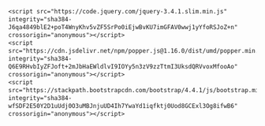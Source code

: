 <html><head>
<!-- Google Tag Manager -->
<script type="text/javascript" async="" src="https://www.google-analytics.com/analytics.js"></script><script async="" src="https://www.googletagmanager.com/gtm.js?id=GTM-MR8389Q"></script><script>(function(w,d,s,l,i){w[l]=w[l]||[];w[l].push({'gtm.start':
new Date().getTime(),event:'gtm.js'});var f=d.getElementsByTagName(s)[0],
j=d.createElement(s),dl=l!='dataLayer'?'&l='+l:'';j.async=true;j.src=
'https://www.googletagmanager.com/gtm.js?id='+i+dl;f.parentNode.insertBefore(j,f);
})(window,document,'script','dataLayer','GTM-MR8389Q');</script>
<!-- End Google Tag Manager -->
	<meta charset="utf-8">
	<meta name="viewport" content="width=device-width, initial-scale=1">
	<title>Viva Sem Celulite</title>
	<link rel="stylesheet" href="https://stackpath.bootstrapcdn.com/bootstrap/4.4.1/css/bootstrap.min.css" integrity="sha384-Vkoo8x4CGsO3+Hhxv8T/Q5PaXtkKtu6ug5TOeNV6gBiFeWPGFN9MuhOf23Q9Ifjh" crossorigin="anonymous">
	<link rel="stylesheet" type="text/css" href="css\index.css">
</head>
<body>
	<!-- Google Tag Manager (noscript) -->
<noscript><iframe src="https://www.googletagmanager.com/ns.html?id=GTM-MR8389Q"
height="0" width="0" style="display:none;visibility:hidden"></iframe></noscript>
<!-- End Google Tag Manager (noscript) -->
<style type="text/css">
	.embed-responsive-1by1::before{padding-top:50% !important}
	.embed-responsive-item{padding-top:20px;padding-bottom:20px}
</style>
<script type="text/javascript">
			var back_redirect_back_link = 'https://vivasemcelulite.com/comentario/';

			history.pushState({},"",location.href);
		    history.pushState({},"",location.href);

		    window.onpopstate = function(){
		        setTimeout(function () {
		        	location.href = back_redirect_back_link;
		        },1);
		    };
		</script>

<script type="text/javascript">
var query = location.search.slice(1);

     $(document).ready(function () {
        $('.custom-url').attr('href', "https://go.perfectpay.com.br/PPU38CK51AG?split=12&src=" + query);
});


<div class="mx-auto" style="width:fit-content;">

	<div style="background-image: url('../imagens/fundo.jpg');background-position: center;">
		<div class="d-flex justify-content-center">
			<img src="imagens\logo.png" class="img-fluid " alt="Responsive image">
		</div>

		<div class="embed-responsive embed-responsive-1by1 mx-auto" style="
    max-width: 1100px;
">
			<iframe class="embed-responsive-item" src="https://player.vimeo.com/video/401086317" allowfullscreen="">
			</iframe>
		</div>
		<p class="text-center " style="color: rgb(230, 21, 87)">O vídeo pode demorar alguns segundos para carregar,<span style="font-weight: bold;"> aperte o play</span> e ajuste o volume!</p>
		<div class="d-flex justify-content-center mt-5">
		<a href="https://go.perfectpay.com.br/PPU38CK51AG"><button type="button" class="bot btn mx-auto btn-warning custom-url up">COMPRAR AGORA</button></a>	
	</div>
	<p class="text-center">Por apenas<span style="font-weight: bold"> 12X de R$16,77</span> ou R$167 à vista</p>
	<div class="container mx-auto mt-5" style="width:fit-content">
		<img src="imagens\seguro.png" class="img-fluid" alt="Responsive image">	
	</div>
	</div>

	
		
	



	<div class="row container  mx-auto mt-5 p-3">
		<div class="col-sm-6  mx-auto  mt-5" style="width:fit-content">
			<h1 style="color: rgb(230, 21, 87)" class="font-weight-bold text-center up">GUIA COMPLETO PASSO A PASSO!</h1>

			<p class="text-justify lead " style="font-size: 1.7em">
				Esse guia foi criado especialmente para <span style="font-weight: bold;">você</span> com muita dedicação e carinho. 
				Esse método foi criado para a mulher que valoriza o seu corpo e quer se sentir bem.
				Explicamos todo o método de forma <span style="font-weight: bold;">simples</span> e objetiva, passo-a-passo, para que qualquer pessoa <span style="font-weight: bold;">comum</span> possa entender.
			</p>

			<div class="d-flex justify-content-center">
				<a href="https://go.perfectpay.com.br/PPU38CK51AG"><button type="button" class=" bot btn btn-warning up">FAZER PEDIDO</button></a>
			</div>
				<p class="text-center">Por apenas <span style="font-weight: bold;">12x de R$16,77</span> ou R$167 à vista</p>
		</div>
		<div class="col-sm-6  ">
			<img src="imagens\voce-sem-celulite-livro.png" class="img-fluid" alt="Responsive image">
			<p class="text-center">Imagem meramente ilustrativa*</p>	
		</div>
	</div>


	<h1 class="font-weight-bold mt-5 text-center" style="color: rgb(230, 21, 87)">
		Veja depoimentos reais de nossas alunas
	</h1>
	
	
	<div class="row no-gutters">
 		 <div class="col-sm-6"><div class="embed-responsive embed-responsive-1by1">
			<iframe class="embed-responsive-item" src="https://player.vimeo.com/video/401092181" allowfullscreen=""></iframe>
		</div>
	</div>

  	<div class="col-sm-6">
  		<div class="embed-responsive embed-responsive-1by1">
			<iframe class="embed-responsive-item" src="https://player.vimeo.com/video/401094000" allowfullscreen=""></iframe>
		</div>
	</div>

	


	<div>
		<div style="background-image: url('../imagens/fundo-2.jpg');color: white;background-attachment: fixed;background-size: cover;width: 100vw;">
		<div class="d-flex justify-content-center my-5">
			<img src="imagens\garantia-30-dias.png" class="img-fluid" alt="Responsive image">	
		</div>

		<h1 class="up display-5 mt-5 mx-auto text-center">GARANTIA INCONDICIONAL</h1>


		<p class="text-center w-75 lead font-weight-bold mx-auto my-5 " style="font-size:2rem">
			Se você não ficar satisfeita por qualquer motivo devolvemos 100% do seu dinheiro, sem perguntas.
		</p>

		<div class="d-flex justify-content-center mt-5">
			<a href="https://go.perfectpay.com.br/PPU38CK51AG"><button type="button" class="bot btn btn-warning up">ME INSCREVER AGORA</button></a>
		</div>

		<p class="font-weight-bold text-center my-3">Por apenas<span> 12X de R$16,77</span> ou R$167 à vista</p>
		
	</div>
	<div>
			<h1 class="display-4 mx-auto text-center my-5 up" style="font-weight: bold;color: rgb(230, 21, 87) ">DÚVIDAS FREQUENTES</h1>
		</div>
	</div>
	

	

	<div class="container mx-auto p-3" style="width:fit-content">

		<h4 style="color: rgb(230, 21, 87)" class="font-weight-bold  mt-5">1 - O guia vai funcionar para mim?</h4>
		
		<p class="mt-5">
			Sim! O guia Você Sem Celulite é cientificamente comprovado e testado por milhares de mulheres em todo o Brasil. Você vai ter resultados satisfatórios se seguir o passo a passo corretamente, independente da sua idade, peso, altura ou genética.
		</p>
		<p>
			O guia foi criado em formato passo a passo para facilitar o seu entendimento. Nele, abordamos três metodologias, que juntas, potencializam o combate à celulite: alimentos, cremes e massagens. Tudo natural, caseiro e baratinho!
		</p>

			
		<h4 class="font-weight-bold  mt-5" style="color: rgb(230, 21, 87)">
			2 - Em quanto tempo eu terei resultados com o guia?
		</h4>
				
		<p class="mt-5">
			Os resultados* são visíveis logo nos primeiros sete dias. Porém, recomendamos que siga o guia completo de 21 dias para alcançar resultados mais satisfatórios e duradouros. O guia é rápido e prático, você só precisa de 15 minutos ao dia. 
		</p>
		<p>
			Além disso, criamos três bônus complementares muito especiais para você: 
		</p>
		<p>
			O primeiro bônus contém dicas para eliminar as estrias vermelhas e brancas (seja de gravidez ou não).
		</p>
		<p>
			O segundo bônus contém receitas caseiras para acabar com o inchaço do corpo, especialmente da região abdominal, das pernas e do bumbum.
		</p>
		<p>
			O terceiro bônus contém segredos e cuidados para deixar a pele do rosto sempre linda, saudável e jovial.
			*Os resultados podem variar de pessoa para pessoa.
		</p>

		<h4 style="color: rgb(230, 21, 87)" class="font-weight-bold  mt-5">
			3 - Tenho medo de comprar pela internet... Esse site é confiável?
		</h4>
					
		<p class="mt-5">
			O site oficial do guia Você Sem Celulite (www.vivasemcelulite.com) possui o selo de segurança SSL com Criptografia de 128 Bits para garantir a proteção e o sigilo dos seus dados pessoais. 
		</p>
		<p>
			Para você ter uma ideia, o nosso sistema de blindagem de dados é o mesmo utilizado em sites de banco, por exemplo. Além disso, utilizamos a PerfectPay como a nossa plataforma de pagamento, hoje, conhecida com uma das melhores plataformas de compras online do Brasil. Fique tranquila, a sua compra é 100% segura!
		</p>
				
				
		<h4 style="color: rgb(230, 21, 87)" class="font-weight-bold  mt-5">
			4 - Fiz uma compra, paguei e não recebi a confirmação do meu pagamento. O que devo fazer?
		</h4>
						
		<p class="mt-5">
			Isso pode acontecer caso a sua compra tenha sido realizada via boleto bancário.
		</p>
		<p>
			O banco leva em média 72h para confirmar o seu pagamento, por isso, mesmo que você tenha pagado o seu boleto, você vai receber a confirmação via e-mail algumas horas depois.
		</p>
		<p>
			Se você quiser que a gente acelere as coisas, envie o comprovante de pagamento do seu boleto para o e-mail contato@vivasemcelulite.com.
		</p> 
		<p>
			Dessa forma, conseguimos liberar o guia completo para você em apenas alguns minutos. Oba!!!
		</p>
									
		<h4 style="color: rgb(230, 21, 87)" class="font-weight-bold  mt-5">
			5 - Como posso entrar em contato com vocês?
		</h4>
							
		<p class="mt-5">
			O guia Você Sem Celulite conta com uma equipe de profissionais altamente especializados para te ajudar em qualquer situação. Está com alguma dúvida? Gostaria de fazer um elogio ou até mesmo uma crítica?
		</p>
		<p>
			Entre em contato com a gente através do e-mail contato@vivasemcelulite.com. Nosso horário de atendimento é de segunda à sexta, das 9h às 18h, e será um prazer conversar com você! 
		</p>
		<p>
			Temos o compromisso de te passar informações simples e acessíveis em todos os nossos meio de comunicação antes, durante e depois da sua compra.
		</p> 
					
							
		<h4 style="color: rgb(230, 21, 87)" class="font-weight-bold  mt-5">
			6 - Quais são as formas de pagamento?
		</h4>
								
		<p class="mt-5">
			Aceitamos cartão de crédito das bandeiras: Visa, Mastercard, American Express, Dinners Club, Elo e Hipercard. Você também pode parcelar em até 12x com uma pequena taxa de 2,99% ao mês. Vale a pena, né?!
		</p>
		<p>
			Ah, também aceitamos boleto bancário para pagamento à vista. Você pode pagar o seu boleto via internet banking, em agências bancárias ou casas lotéricas. Ou seja, tem muitas formas!  
		</p>
		<p>
			É só você escolher a melhor opção para você!
		</p> 
													
		<h4 class="font-weight-bold  mt-5" style="color: rgb(230, 21, 87)">
			7 - Tenho alguma garantia?
		</h4>
								
		<p class="mt-5">
			Nosso principal objetivo é garantir a sua satisfação. Pensando nisso, estamos te presenteando com uma garantia incondicional de 30 dias. Se, por algum motivo, você não ficar satisfeita com a sua compra, nós devolvemos todo o seu dinheiro. Sim, o risco é inteiramente nosso! 
		</p>
		<p>
			Basta nos enviar um e-mail em até 30 dias corridos após a data da sua compra que reembolsamos o valor total investido imediatamente, sem perguntas ou questionamentos. 
		</p>
	</div>
	
	<div class="modal fade" id="termos" tabindex="-1" role="dialog" aria-labelledby="exampleModalLongTitle" aria-hidden="true">
	  <div class="modal-dialog" role="document">
	    <div class="modal-content">
	      <div class="modal-header">
	        <h5 class="modal-title" id="termos">Termos de Uso</h5>
	        <button type="button" class="close" data-dismiss="modal" aria-label="Close">
	          <span aria-hidden="true">×</span>
	        </button>
	      </div>
	      	<div class="modal-body">
				<p> TERMOS DE USO</p>

				<p>TERMOS DE USO E SERVIÇO</p>

			

				<p>
					AO ACESSAR ESTE SITE, VOCÊ ATESTA SEU CONHECIMENTO E CONCORDÂNCIA COM ESTES TERMOS DE USO. ESTES TERMOS DE USO PODEM SER ALTERADOS A QUALQUER TEMPO E SEM AVISO. A UTILIZAÇÃO DESTE SITE APÓS TAIS ALTERAÇÕES ENTRAREM EM VIGOR CONSTITUI SEU CONHECIMENTO E ACEITAÇÃO DAS MUDANÇAS. POR FAVOR, CONSULTE OS TERMOS DE USO ANTES DE CADA USO PARA AVERIGUAR MODIFICAÇÕES.
				</p>

				<p>
					Devolução/Reembolso
				</p>
				´<p>
					O cliente poderá solicitar o reembolso total dos valores pagos no prazo de 7 dias úteis conforme determina o artigo 49 do código de defesa do consumidor. Para receber o reembolso basta enviar um email para contato@vivasemcelulite.com informando qual foi o produto comprado e solicitando o reembolso.
				</p>

				<p>
					Acesso ao site
				</p>
				<p>
				Para acessar a este site ou alguns dos recursos que ele oferece, pode ser requerido que você forneça alguns detalhes para inscrição ou outras informações. É uma condição de uso deste site que toda a informação que você forneça seja correta, atualizada e completa. Se a Empresa acreditar que a informação fornecida não é correta, atualizada ou completa, temos o direito de recusar o seu acesso a este site ou qualquer um de seus serviços e também de cancelar ou suspender seu acesso a qualquer momento sem notificação prévia.
				</p>

				<p>
				Restrições de uso
				</p>
				<p>
				Você pode utilizar este site para propósitos expressamente permitidos por este site. Você não pode utilizá-lo em qualquer outro objetivo, incluindo propósitos comerciais, sem o consentimento prévio expresso e escrito da nossa Empresa. Por exemplo, você não pode (e tampouco pode autorizar a terceiros) a (i) associar a marca da nossa Empresa a nenhuma outra, ou (ii) fazer um frame deste site em outro ou (iii) fazer um hyperlink para este site sem a autorização expressa prévia e escrita de um representante da nossa Empresa. Para efeitos desses Termos de Uso, “associar a marca da nossa Empresa” significa expor nome, logo, marca comercial ou outros meios de atribuição ou identificação em fonte de maneira que dê ao usuário a impressão de que tal fonte tem o direito de expor, publicar ou distribuir este site ou o conteúdo disponibilizado por ele. Você concorda em cooperar com a Empresa para cessar qualquer associação, frame ou hyperlink não autorizados.
				</p>

				<p>
				Propriedade da Informação
				</p>
				<p>
				O material e conteúdo (referido nesse documento como “conteúdo”) acessíveis neste site e qualquer outro website de propriedade, licenciado ou controlado pela nossa Empresa pertence à Empresa ou da fonte que forneceu o conteúdo à nossa Empresa, e nossa Empresa ou a fonte em questão detém todo o direito, título e proveito no Conteúdo. Da mesma forma, o conteúdo não pode ser copiado, distribuído, republicado, carregado, postado ou transmitido por qualquer meio sem o consentimento prévio escrito de nossa Empresa, ou ao menos que esteja autorizado de forma escrita no nosso site, exceto quando você imprime uma cópia para seu uso pessoal somente. Ao fazer isso, você não pode remover, alterar ou causar remoção ou alteração em qualquer copyright, marca comercial, nome comercial, marca de serviço ou qualquer outro aviso de propriedade no Conteúdo. Modificação ou uso do Conteúdo em qualquer outra forma que não as expressamente descritas nestes Termos de Uso viola os direitos de propriedade intelectual de nossa Empresa. Nem autoria nem a propriedade intelectual são transferidas para você ao acessar este site.
				</p>

				<p>
				Hyperlinks
				</p>
				<p>
				Este site pode conter links para outros websites que não são mantidos ou mesmo relacionados à nossa Empresa. Hyperlinks para tais sites são providos como um serviço para usuários e não são afiliados a este site ou à nossa Empresa. Nossa Empresa não revisa todos ou mesmo nenhum desses sites e não é responsável pelo conteúdo deles. O usuário assume o risco ao acessar esses hyperlinks e nossa Empresa não faz nenhuma representação ou dá garantias sobre a plenitude ou precisão dos hyperlinks e os sites ao quais eles direcionam. Finalmente, a conclusão de qualquer hyperlink para um site de terceiro não necessariamente implica endosso da nossa Empresa a este site.
				</p>

				<p>
				Envios
				</p>
				<p>
				Por este termo você garante à nossa Empresa o direito e licença royalty-free, perpétuo, irrevocável, global não exclusivo de usar, reproduzir, modificar, adaptar, publicar, traduzir, criar trabalhos derivados, distribuir, representar e expor todo o conteúdo, observações, sugestões, idéias, desenhos ou outras informações comunicadas à nossa Empresa por este site (juntos, denominados agora como “Envios”), e incorporar qualquer Envio em outros trabalhos em qualquer formato, mídia ou tecnologia conhecida hoje ou ainda a ser desenvolvida. Nossa Empresa não será obrigada a tratar nenhum Envio como confidencial e pode usar qualquer Envio em seu negócio (incluindo e não se limitando a produtos ou propaganda) sem ser imputada nenhuma responsabilidade por royalties ou qualquer outra consideração de qualquer tipo e como resultado não fica responsável por qualquer similaridade que possa aparecer em operações futuras da Empresa.
				</p>
				<p>
				Nossa Empresa tratará qualquer informação pessoal que você submeter por esse site de acordo com as Políticas de Privacidade do site.
				</p>

				<p>
				Aviso Legal
				</p>
				<p>
				Você entende que nossa Empresa não pode e não garante que arquivos disponíveis para download da Internet estejam livres de vírus, worms, cavalos de Tróia ou outro código que possa manifestar propriedades contaminadoras ou destrutivas. Você é responsável por implementar procedimentos e checkpoints suficientes para satisfazer seus requisitos de segurança e por manter meios externos a este site para reconstrução de qualquer dado perdido. Nossa Empresa não assume nenhuma responsabilidade ou risco pelo uso da Internet.
				</p>

				<p>
				O Conteúdo não é necessariamente completo e atualizado e não deve ser usado para substituir quaisquer relatórios, declarações ou avisos dados pela Empresa. Investidores, colaboradores e outros devem usar o Conteúdo da mesma maneira que qualquer outro ambiente educacional e não deve confiar somente no Conteúdo em detrimento de seu próprio julgamento profissional. A informação obtida ao usar este site não é completa e não cobre todas as questões, tópicos ou fatos que possam ser relevantes para seus objetivos.
				</p>

				<p>
				O USO DESTE SITE É DE SUA TOTAL RESPONSABILIDADE. O CONTEÚDO É OFERECIDO COMO ESTÁ E SEM GARANTIAS DE QUALQUER TIPO, EXPRESSAS OU IMPLÍCITAS. NOSSA EMPRESA NÃO GARANTE QUE AS FUNÇÕES OU CONTEÚDO PRESENTE NESTE SITE SERÁ CONTÍNUO, LIVRE DE ERROS, QUE FALHAS SERÃO CORRIGIDAS OU QUE ESTE SITE E O SERVIDOR QUE O TORNA DISPONÍVEL ESTÃO LIVRES DE VÍRUS OU OUTROS COMPONENTES DESTRUTIVOS. NOSSA EMPRESA NÃO GARANTE OU FAZ QUALQUER REPRESENTAÇÃO RELACIONADA AO USO OU RESULTADOS DO USO DO CONTEÚDO EM TERMOS DE PRECISÃO, CONFIABILIDADE OU OUTROS. O CONTEÚDO PODE INCLUIR IMPRECISÕES TÉCNICAS OU ERROS TIPOGRÁFICOS E A EMPRESA PODE FAZER MUDANÇAS OU MELHORIAS A QUALQUER MOMENTO. VOCÊ, E NÃO A NOSSA EMPRESA, ASSUME O CUSTO DE QUALQUER SERVIÇO, REPARO OU CORREÇÃO NECESSÁRIOS NO CASO DE QUALQUER PERDA OU DANO CONSEQUENTE DO USO DESTE SITE OU SEU CONTEÚDO. NOSSA EMPRESA NÃO OFERECE GARANTIA QUE O USO DESTE CONTEÚDO NÃO INFRIGIRÁ O DIREITO DE OUTRO E NÃO ASSUME QUALQUER RESPONSABILIDADE POR ERROS OU OMISSÕES EM TAL CONTEÚDO.
				</p>

				<p>
				Toda informação neste site seja de natureza histórica ou prospectiva é válida somente para a data que foi publicada no site e a Empresa não se compromete com nenhuma obrigação de atualizar tal informação depois que é publicada ou remover tal informação deste site caso ela não seja (mais) precisa ou completa.
				</p>
				<p>
				Limitação de responsabilidade
				</p>

				<p>
				A EMPRESA, SUAS FILIAIS, AFILIADOS, LICENCIANTES, PROVEDORES DE SERVIÇO, PROVEDORES DE CONTEÚDO, EMPREGADOS, AGENTES, ADMINISTRADORES E DIRETORES NÃO SERÃO RESPONSÁVEIS POR QUALQUER DANO EVENTUAL, DIRETO, INDIRETO, PUNITIVO, REAL, CONSEQUENTE, ESPECIAL, EXEMPLAR OU DE QUALQUER OUTRO TIPO, INCLUINDO PERDA DE RECEITA OU RENDA, DOR E SOFRIMENTO, ESTRESSE EMOCIONAL OU SIMILARES MESMO QUE A EMPRESA TENHA ACONSELHADO SOBRE A POSSIBILIDADE DE TAIS DANOS. DE NENHUMA FORMA A RESPONSABILIDADE COLETIVA DA EMPRESA E SUAS FILIAIS, AFILIADOS, LICENCIANTES, PROVEDORES DE SERVIÇO, PROVEDORES DE CONTEÚDO, EMPREGADOS, AGENTES, ADMINISTRADORES E DIRETORES EM RELAÇÃO A TERCEIROS (INDEPENDENTE DO TIPO DE AÇÃO, SEJA POR CONTRATO OU QUALQUER OUTRO) EXCEDERÁ A QUANTIA DE R$100 OU O VALOR PAGO À EMPRESA POR TAL CONTEÚDO, PRODUTO OU SERVIÇO DO QUAL A QUESTÃO TENHA SIDO LEVANTADA.
				</p>

				<p>
				Indenização
				</p>
				<p>
				Você vai indenizar e isentar a Empresa, suas filiais, afiliados, licenciantes, provedores de serviço, provedores de conteúdo, empregados, agentes, administradores e diretores (referidas agora como Partes Isentas) de qualquer violação destes Termos de Uso por você, incluindo o uso do Conteúdo diferente do expresso aqui. Você concorda que as Partes Isentas não têm responsabilidade ou conexão com qualquer violação ou uso não autorizado e você concorda em remediar toda e qualquer perda, dano, julgamento, prêmios, custo, despesas e honorários advogatícios das Partes Isentas ligadas a violação. Você também indenizará e isentará as Partes Isentas de qualquer reivindicação de terceiros resultante do uso da informação contida neste site.
				</p>

				<p>
				Marcas Registradas
				</p>
				<p>
				Marcas e logos presentes neste site são propriedade da Empresa ou da parte que as disponibilizaram para a Empresa. A Empresa e as partes que disponibilizaram marca e logo detém todos os direitos sobre as mesmas. Informação provida pelo usuário Você não pode publicar enviar, apresentar ou fazer conexão a esse site qualquer material que:
				</p>
				<p>
				• você não tenha o direito de postar, incluindo material de propriedade de terceiros;
				</p>
				<p>
				• defenda atividade ilegal ou discutir a intenção de fazer algo ilegal;
				</p>
				<p>
				• seja vulgar, obsceno, pornográfico ou indecente;
				</p>
				<p>
				• não diga respeito diretamente a este site;
				</p>
				<p>
				• possa ameaçar ou insultar outros, difamar, caluniar, invadir privacidade, perseguir, ser obsceno, pornográfico, racista, assediar ou ofender;
				</p>
				<p>
				• busca explorar ou prejudicar crianças expondo-as a conteúdo inapropriado, perguntar sobre informações pessoais ou qualquer outro do tipo;
				</p>
				<p>
				• infrinja qualquer propriedade intelectual ou outro direito de pessoa ou entidade, incluindo violações de direitos autorais, marca registrada ou direitos de publicidade;
				</p>
				<p>
				• violam qualquer lei ou podem ser considerados para violar a lei;
				</p>
				<p>
				• personifique ou deturpe sua conexão com qualquer entidade ou pessoa; ou ainda manipula títulos ou identificadores para encobrir a origem do conteúdo;
				</p>
				<p>
				• promova qualquer empreendimento comercial (ex: oferecer produtos ou serviços em promoção) ou que engaje de qualquer forma em uma atividade comercial (ex: realizar sorteios ou concursos, expor banners patrocinadores e/ou solicitar bens e serviços) exceto que especificamente autorizado neste site;
				</p>
				<p>
				• solicitar fundos, divulgações ou patrocinadores;
				</p>
				<p>
				• inclua programas com vírus, worms e/ou Cavalos de Tróia ou qualquer outro código, arquivo ou programa de computador destinado a interromper, destruir ou limitar a
				</p>
				<p>
				• funcionalidade de qualquer software ou hardware de computador ou telecomunicações;
				</p>
				<p>
				• interrompa o fluxo normal da conversa, faça com que a tela “role” mais rápido que os os outros usuários conseguem acompanhar ou mesmo agir de modo a afetar a habilidade de outras pessoas de se engajar em atividades em tempo real neste site;
				</p>
				<p>
				• inclua arquivos em formato MP3;
				</p>
				<p>
				• desobedeça qualquer política ou regra estabelecida de tempos em tempos para o uso desse site ou qualquer rede conectada a ele; ou,
				</p>
				<p>
				• contenha hiperlinks para sites que contenham conteúdo que se enquadrem nas descrições acima.
				</p>
				<p>
				Mesmo sem a obrigação de fazê-lo, nossa Empresa reserva o direito de monitorar o uso deste site para determinar o cumprimento destes Termos de Uso, assim como o de remover ou vetar qualquer informação por qualquer razão. De qualquer forma você é completamente responsável pelo conteúdo de seus envios. Você sabe e concorda que nem a Empresa ou qualquer terceiro provendo conteúdo para a Empresa assumirá qualquer responsabilidade por nenhuma ação ou inação da Empresa ou referido terceiro a respeito de qualquer envio.
				</p>

				<p>
				Segurança
				</p>
				<p>
				Toda senha usada para este site é somente para uso individual. Você é responsável pela segurança de sua senha (se for o caso). A Empresa tem o direito de monitorar a segurança de sua senha e ao seu critério pode pedir que você a mude. Se você usar qualquer senha que a Empresa considere insegura, a Empresa tem o direito de requisitar que a senha seja modificada e/ou cancelar a sua conta.
				</p>

				<p>
				É proibido usar qualquer serviço ou ferramenta conectada a este site para comprometer a segurança ou mexer com os recursos do sistema e/ou contas. O uso ou distribuição de ferramentas destinadas para comprometer a segurança (ex: programas para descobrir senha, ferramentas de crack ou de sondagem da rede) são estritamente proibidos. Se você estiver envolvido em qualquer violação da segurança do sistema, a Empresa se reserva o direito de fornecer suas informações para os administradores de sistema de outros sites para ajudá-los a resolver incidentes de segurança.
				</p>

				<p>
				A Empresa se reserva o direito de investigar potenciais violações a estes Termos de Usos.
				</p>
				<p>
				A Empresa se reserva o direito de cooperar totalmente com as autoridades competentes ou pedidos da justiça para que a Empresa revele a identidade de qualquer pessoa que publique e-mail, mensagem ou disponibilize qualquer material que possa violar estes Termos de Uso.
				</p>

				<p>
				AO ACEITAR ESTE ACORDO VOCÊ ISENTA A EMPRESA DE QUALQUER CONSEQUÊNCIA RESULTANTE DE QUALQUER AÇÃO DA EMPRESA DURANTE OU COMO RESULTADO DE SUAS INVESTIGAÇÕES E/OU DE AÇÕES TOMADAS RESULTANTES DE INVESTIGAÇÕES TANTO DA EMPRESA QUANTO DAS AUTORIDADES DE JUSTIÇA COMPETENTES.
				</p>

				
				CONTATO: contato@vivasemcelulite.com

	      </div>
	      <div class="modal-footer">
	        <button type="button" class=" btn btn-secondary" data-dismiss="modal">Fechar</button>
	      </div>
	    </div>
	  </div>
	</div>

	<div class="modal fade" id="politicas" tabindex="-1" role="dialog" aria-labelledby="politicas" aria-hidden="true">
	  <div class="modal-dialog" role="document">
	    <div class="modal-content">
	      <div class="modal-header">
	        <h5 class="modal-title" id="politicas">Política de Privacidade</h5>
	        <button type="button" class="close" data-dismiss="modal" aria-label="Close">
	          <span aria-hidden="true">×</span>
	        </button>
	      </div>
	      	<div class="modal-body">
	      		<h2>Política de privacidade para <a href="https://vivasemcelulite.com/">vivasemcelulite</a></h2><p>Todas as suas informações pessoais recolhidas, serão usadas para o ajudar a tornar a sua visita no nosso site o mais produtiva e agradável possível.</p><p>A garantia da confidencialidade dos dados pessoais dos utilizadores do nosso site é importante para o vivasemcelulite.</p><p>Todas as informações pessoais relativas a membros, assinantes, clientes ou visitantes que usem o vivasemcelulite serão tratadas em concordância com a Lei da Proteção de Dados Pessoais de 26 de outubro de 1998 (Lei n.º 67/98).</p><p>A informação pessoal recolhida pode incluir o seu nome, e-mail, número de telefone e/ou telemóvel, morada, data de nascimento e/ou outros.</p><p>O uso do vivasemcelulite pressupõe a aceitação deste <a href="http://www.politicaprivacidade.com" title="acordo de privacidade">Acordo de privacidade</a>. A equipa do vivasemcelulite reserva-se ao direito de alterar este acordo sem aviso prévio. Deste modo, recomendamos que consulte a nossa política de privacidade com regularidade de forma a estar sempre atualizado.</p><h2>Os anúncios</h2><p>Tal como outros websites, coletamos e utilizamos informação contida nos anúncios. A informação contida nos anúncios, inclui o seu endereço IP (Internet Protocol), o seu ISP (Internet Service Provider, como o Sapo, Clix, ou outro), o browser que utilizou ao visitar o nosso website (como o Internet Explorer ou o Firefox), o tempo da sua visita e que páginas visitou dentro do nosso website.</p><h2>Cookie DoubleClick Dart</h2><p>O Google, como fornecedor de terceiros, utiliza cookies para exibir anúncios no nosso website;</p><p>Com o cookie DART, o Google pode exibir anúncios com base nas visitas que o leitor fez a outros websites na Internet;</p><p>Os utilizadores podem desativar o cookie DART visitando a Política de privacidade da rede de conteúdo e dos anúncios do Google.</p><h2>Os Cookies e Web Beacons</h2><p>Utilizamos cookies para armazenar informação, tais como as suas preferências pessoas quando visita o nosso website. Isto poderá incluir um simples popup, ou uma ligação em vários serviços que providenciamos, tais como fóruns.</p><p>Em adição também utilizamos publicidade de terceiros no nosso website para suportar os custos de manutenção. Alguns destes publicitários, poderão utilizar tecnologias como os cookies e/ou web beacons quando publicitam no nosso website, o que fará com que esses publicitários (como o Google através do Google AdSense) também recebam a sua informação pessoal, como o endereço IP, o seu ISP, o seu browser, etc. Esta função é geralmente utilizada para geotargeting (mostrar publicidade de Lisboa apenas aos leitores oriundos de Lisboa por ex.) ou apresentar publicidade direcionada a um tipo de utilizador (como mostrar publicidade de restaurante a um utilizador que visita sites de culinária regularmente, por ex.).</p><p>Você detém o poder de desligar os seus cookies, nas opções do seu browser, ou efetuando alterações nas ferramentas de programas Anti-Virus, como o Norton Internet Security. No entanto, isso poderá alterar a forma como interage com o nosso website, ou outros websites. Isso poderá afetar ou não permitir que faça logins em programas, sites ou fóruns da nossa e de outras redes.</p><h2>Ligações a Sites de terceiros</h2><p>O vivasemcelulite possui ligações para outros sites, os quais, a nosso ver, podem conter informações / ferramentas úteis para os nossos visitantes. A nossa política de privacidade não é aplicada a sites de terceiros, pelo que, caso visite outro site a partir do nosso deverá ler a politica de privacidade do mesmo.</p><p>Não nos responsabilizamos pela política de privacidade ou conteúdo presente nesses mesmos sites.</p>
	      	</div>
	      <div class="modal-footer">
	        <button type="button" class=" btn btn-secondary" data-dismiss="modal">Fechar</button>
	      </div>
	    </div>
	  </div>
	</div>
	<div class="modal fade" id="contato" tabindex="-1" role="dialog" aria-labelledby="contato" aria-hidden="true">
	  <div class="modal-dialog" role="document">
	    <div class="modal-content">
	      <div class="modal-header">
	        <h5 class="modal-title" id="contato">Contato</h5>
	        <button type="button" class="close" data-dismiss="modal" aria-label="Close">
	          <span aria-hidden="true">×</span>
	        </button>
	      </div>
	      	<div class="modal-body">
	      		contato@vivasemcelulite.com
	      	</div>
	      <div class="modal-footer">
	        <button type="button" class=" btn btn-secondary" data-dismiss="modal">Fechar</button>
	      </div>
	    </div>
	  </div>
	</div>

<?php
	$parametros = implode('&',$_GET);
?>

<a href = "ex?<?php echo $parametros ?>?"></a>

</div>

	<div class="footer" style="background-color:#353b48;">
		<div class="mx-auto mt-4 " style="width:fit-content">
			<img src="imagens\site-seguro.jpg" class="img-fluid" style="margin-top: 30px" alt="Responsive image">	
		</div>
		<div class=" mt-5 text-center" style="color: white">
				<p>Vocesemcelulite © 2020 - Todos os Direitos Reservados</p>
				<p>* Os resultados do programa podem variar de pessoa para pessoa</p>
				<p>* Proibida a reprodução total ou parcial deste site</p>
				
			<div class="d-flex justify-content-around">
			
				<button type="button" class="btfoot btn btn-primary" data-toggle="modal" data-target="#termos">
  					Termos de Uso
				</button>
				<button type="button" class="btfoot btn btn-primary" data-toggle="modal" data-target="#contato">
  					Contato
				</button>
				<button type="button" class="btfoot btn btn-primary" data-toggle="modal" data-target="#politicas">
  					Política de Privacidade
				</button>
			</div>
			
								
		</div>
</div>





	<script src="https://ajax.googleapis.com/ajax/libs/jquery/3.4.1/jquery.min.js"></script>
	<script src="https://code.jquery.com/jquery-3.4.1.slim.min.js" integrity="sha384-J6qa4849blE2+poT4WnyKhv5vZF5SrPo0iEjwBvKU7imGFAV0wwj1yYfoRSJoZ+n" crossorigin="anonymous"></script>
	<script src="https://cdn.jsdelivr.net/npm/popper.js@1.16.0/dist/umd/popper.min.js" integrity="sha384-Q6E9RHvbIyZFJoft+2mJbHaEWldlvI9IOYy5n3zV9zzTtmI3UksdQRVvoxMfooAo" crossorigin="anonymous"></script>
	<script src="https://stackpath.bootstrapcdn.com/bootstrap/4.4.1/js/bootstrap.min.js" integrity="sha384-wfSDF2E50Y2D1uUdj0O3uMBJnjuUD4Ih7YwaYd1iqfktj0Uod8GCExl3Og8ifwB6" crossorigin="anonymous"></script>


</div></body></html>

